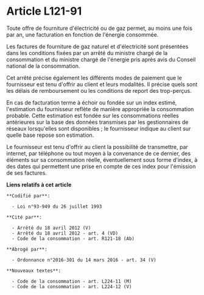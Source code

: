 # Article L121-91

Toute offre de fourniture d'électricité ou de gaz permet, au moins une fois par an, une facturation en fonction de l'énergie
consommée.

Les factures de fourniture de gaz naturel et d'électricité sont présentées dans les conditions fixées par un arrêté du
ministre chargé de la consommation et du ministre chargé de l'énergie pris après avis du Conseil national de la consommation.

Cet arrêté précise également les différents modes de paiement que le fournisseur est tenu d'offrir au client et leurs
modalités. Il précise quels sont les délais de remboursement ou les conditions de report des trop-perçus.

En cas de facturation terme à échoir ou fondée sur un index estimé, l'estimation du fournisseur reflète de manière appropriée
la consommation probable. Cette estimation est fondée sur les consommations réelles antérieures sur la base des données
transmises par les gestionnaires de réseaux lorsqu'elles sont disponibles ; le fournisseur indique au client sur quelle base
repose son estimation.

Le fournisseur est tenu d'offrir au client la possibilité de transmettre, par internet, par téléphone ou tout moyen à la
convenance de ce dernier, des éléments sur sa consommation réelle, éventuellement sous forme d'index, à des dates qui
permettent une prise en compte de ces index pour l'émission de ses factures.

**Liens relatifs à cet article**

	**Codifié par**:

	  - Loi n°93-949 du 26 juillet 1993

	**Cité par**:

	  - Arrêté du 18 avril 2012 (V)
	  - Arrêté du 18 avril 2012 - art. 4 (VD)
	  - Code de la consommation - art. R121-18 (Ab)

	**Abrogé par**:

	  - Ordonnance n°2016-301 du 14 mars 2016 - art. 34 (V)

	**Nouveaux textes**:

	  - Code de la consommation - art. L224-11 (M)
	  - Code de la consommation - art. L224-12 (V)
